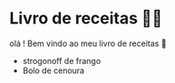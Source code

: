 # Livro de receitas :man_cook:

olá ! Bem vindo ao meu livro de receitas :wave:

- strogonoff de frango
- Bolo de cenoura
